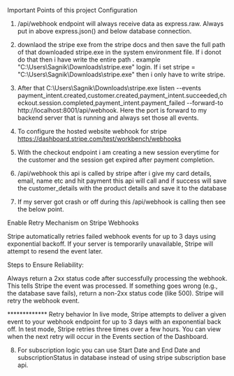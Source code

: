 Important Points of this project Configuration

1.  /api/webhook endpoint will always receive data as express.raw. Always put in above express.json() and below database connection.
2. downlaod the stripe exe from the stripe docs and then save the full path of that downloaded stripe.exe in the system environment file.
If i donot do that then i have write the entire path . example "C:\Users\Sagnik\Downloads\stripe.exe" login. If i set stripe = "C:\Users\Sagnik\Downloads\stripe.exe" then i only have to write stripe.
3. After that C:\Users\Sagnik\Downloads\stripe.exe listen --events payment_intent.created,customer.created,payment_intent.succeeded,checkout.session.completed,payment_intent.payment_failed --forward-to http://localhost:8001/api/webhook. Here the port is forward to my backend server that is running and always set those all events.
4. To configure the hosted website webhook for stripe https://dashboard.stripe.com/test/workbench/webhooks 

5. With the checkout endpoint i am creating a new session everytime for the customer and the session get expired after payment completion.
6. /api/webhook this api is called by stripe after i give my card details, email, name etc and hit payment this api will call and if success will save the customer_details with the product details and save it to the database


7. If my server got crash or off during this /api/webhook is calling then see the below point.

Enable Retry Mechanism on Stripe Webhooks

Stripe automatically retries failed webhook events for up to 3 days using exponential backoff. If your server is temporarily unavailable, Stripe will attempt to resend the event later.

Steps to Ensure Reliability:

Always return a 2xx status code after successfully processing the webhook. This tells Stripe the event was processed.
If something goes wrong (e.g., the database save fails), return a non-2xx status code (like 500). Stripe will retry the webhook event.


************* Retry behavior
In live mode, Stripe attempts to deliver a given event to your webhook endpoint for up to 3 days with an exponential back off. In test mode, Stripe retries three times over a few hours. You can view when the next retry will occur in the Events section of the Dashboard.

8. For subscription logic you can use Start Date and End Date and subscriptionStatus in database instead of using stripe subscription base api. 